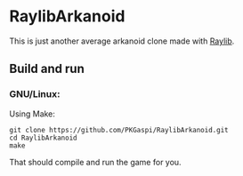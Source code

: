 # RaylibArkanoid
This is just another average arkanoid clone made with [Raylib](http://www.raylib.com/).

## Build and run

### GNU/Linux:
Using Make:

```
git clone https://github.com/PKGaspi/RaylibArkanoid.git
cd RaylibArkanoid
make
```

That should compile and run the game for you.
